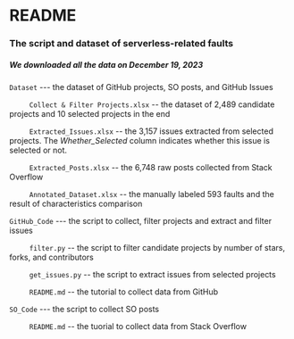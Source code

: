 # README

### The script and dataset of serverless-related faults

##### We downloaded all the data on December 19, 2023

``Dataset``  --- the dataset of GitHub projects, SO posts, and GitHub Issues

$\qquad$ ```Collect & Filter Projects.xlsx``` -- the dataset of 2,489 candidate projects and 10 selected projects in the end

$\qquad$ ```Extracted_Issues.xlsx``` -- the 3,157 issues extracted from selected projects. The *Whether_Selected* column indicates whether this issue is selected or not.

$\qquad$ ```Extracted_Posts.xlsx``` -- the 6,748 raw posts collected from Stack Overflow

$\qquad$ ```Annotated_Dataset.xlsx``` -- the manually labeled 593 faults and the result of characteristics comparison

```GitHub_Code``` --- the script to collect, filter projects and extract and filter issues

$\qquad$ ```filter.py``` -- the script to filter candidate projects by number of stars, forks, and contributors

$\qquad$ ```get_issues.py``` -- the script to extract issues from selected projects

$\qquad$ ```README.md``` -- the tutorial to collect data from GitHub

```SO_Code``` --- the script to collect SO posts

$\qquad$ ```README.md``` -- the tuorial to collect data from Stack Overflow
